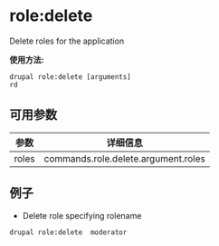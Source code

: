 # role:delete
Delete roles for the application

**使用方法:**
```
drupal role:delete [arguments]
rd
```

## 可用参数
参数 | 详细信息
---------|-------------
roles | commands.role.delete.argument.roles

## 例子
* Delete role specifying rolename
```
drupal role:delete  moderator
```
